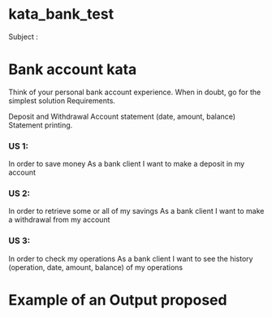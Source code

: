 # kata_bank_test

Subject : 

# Bank account kata

Think of your personal bank account experience. When in doubt, go for the simplest solution Requirements.

Deposit and Withdrawal Account statement (date, amount, balance) Statement printing. 

### US 1:

In order to save money As a bank client I want to make a deposit in my account

### US 2:

In order to retrieve some or all of my savings As a bank client I want to make a withdrawal from my account

### US 3:

In order to check my operations As a bank client I want to see the history (operation, date, amount, balance) of my operations

# Example of an Output proposed
